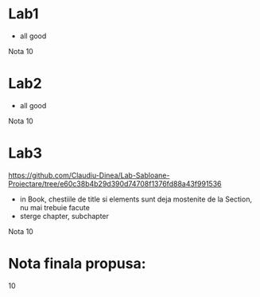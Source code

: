 # Lab1
- all good

Nota 10
# Lab2
- all good

Nota 10
# Lab3
https://github.com/Claudiu-Dinea/Lab-Sabloane-Proiectare/tree/e60c38b4b29d390d74708f1376fd88a43f991536
- in Book, chestiile de title si elements sunt deja mostenite de la Section, nu mai trebuie facute
- sterge chapter, subchapter

Nota 10

# Nota finala propusa:
10
